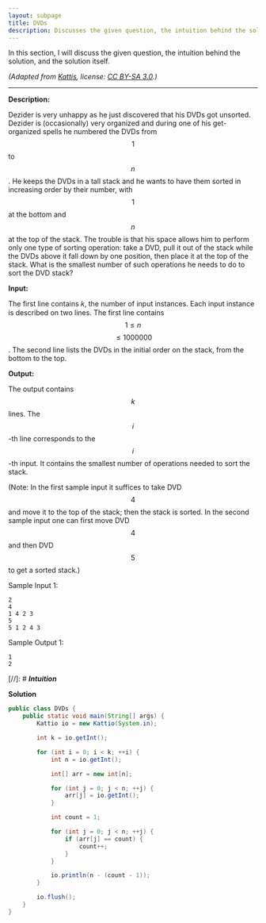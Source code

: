 ```yaml
---
layout: subpage
title: DVDs
description: Discusses the given question, the intuition behind the solution, and the solution itself
---
```


In this section, I will discuss the given question, the intuition behind the solution, and the
solution itself.

_(Adapted from [Kattis](https://open.kattis.com/problems/dvds), license:
[CC BY-SA 3.0](https://creativecommons.org/licenses/by-sa/3.0/).)_

---

**Description:**

Dezider is very unhappy as he just discovered that his DVDs got unsorted. Dezider
is (occasionally) very organized and during one of his get-organized spells he numbered
the DVDs from $$1$$ to $$n$$. He keeps the DVDs in a tall stack and he wants to have
them sorted in increasing order by their number, with $$1$$ at the bottom and $$n$$ at
the top of the stack. The trouble is that his space allows him to perform only one
type of sorting operation: take a DVD, pull it out of the stack while the DVDs
above it fall down by one position, then place it at the top of the stack. What
is the smallest number of such operations he needs to do to sort the DVD stack?

**Input:**

The first line contains 𝑘, the number of input instances. Each input instance is
described on two lines. The first line contains $$1 \leqslant n$$ $$\leqslant 1000000$$.
The second line lists the DVDs in the initial order on the stack, from the bottom to
the top.

**Output:**

The output contains $$k$$ lines. The $$i$$-th line corresponds to the $$i$$-th input.
It contains the smallest number of operations needed to sort the stack.

(Note: In the first sample input it suffices to take DVD $$4$$ and move it to the top of the
stack; then the stack is sorted. In the second sample input one can first move DVD $$4$$
and then DVD $$5$$ to get a sorted stack.)

Sample Input 1:
```
2
4
1 4 2 3
5
5 1 2 4 3
```

Sample Output 1:
```
1
2
```


[//]: # _**Intuition**_

**Solution**

```java
public class DVDs {
    public static void main(String[] args) {
        Kattio io = new Kattio(System.in);

        int k = io.getInt();

        for (int i = 0; i < k; ++i) {
            int n = io.getInt();

            int[] arr = new int[n];

            for (int j = 0; j < n; ++j) {
                arr[j] = io.getInt();
            }

            int count = 1;

            for (int j = 0; j < n; ++j) {
                if (arr[j] == count) {
                    count++;
                }
            }

            io.println(n - (count - 1));
        }

        io.flush();
    }
}
```
